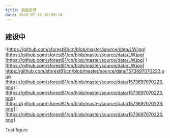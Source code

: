 ```yaml
---
title: 数据资源
date: 2020-07-10 18:09:14
---
```


## **建设中**

!(https://github.com/sforest81/cn/blob/master/source/data/LW.jpg)
(https://github.com/sforest81/cn/blob/master/source/data/LW.jpg)
[https://github.com/sforest81/cn/blob/master/source/data/LW.jpg]
![https://github.com/sforest81/cn/blob/master/source/data/LW.jpg]
https://github.com/sforest81/cn/blob/master/source/data/1573697070223.png
(https://github.com/sforest81/cn/blob/master/source/data/1573697070223.png)
!(https://github.com/sforest81/cn/blob/master/source/data/1573697070223.png)
[https://github.com/sforest81/cn/blob/master/source/data/1573697070223.png]
![https://github.com/sforest81/cn/blob/master/source/data/1573697070223.png]

Test figure


